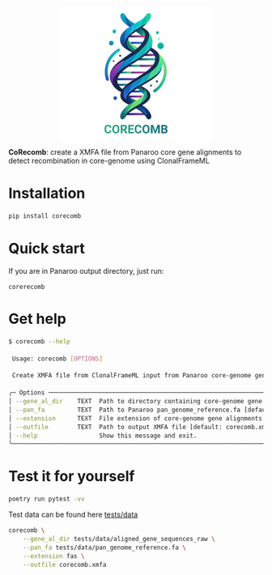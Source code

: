 <p align="center">
    <img src="img/logo_text.png" width="300">
</p>

**CoRecomb**: create a XMFA file from Panaroo core gene alignments to detect recombination in core-genome using ClonalFrameML

# Installation

```bash
pip install corecomb
```

# Quick start

If you are in Panaroo output directory, just run: 

```
corerecomb 
```

# Get help

```bash
$ corecomb --help

 Usage: corecomb [OPTIONS]

 Create XMFA file from ClonalFrameML input from Panaroo core-genome gene alignments

╭─ Options ───────────────────────────────────────────────────────────────────────────────────────────────────────────────────────╮
│ --gene_al_dir    TEXT  Path to directory containing core-genome gene alignments [default: core_gene_alignments]                 │
│ --pan_fa         TEXT  Path to Panaroo pan_genome_reference.fa [default: pan_genome_reference.fa]                               │
│ --extension      TEXT  File extension of core-genome gene alignments [default: fas]                                             │
│ --outfile        TEXT  Path to output XMFA file [default: corecomb.xmfa]                                                        │
│ --help                 Show this message and exit.                                                                              │
╰─────────────────────────────────────────────────────────────────────────────────────────────────────────────────────────────────╯
```

# Test it for yourself

```bash
poetry run pytest -vv
```

Test data can be found here [tests/data](tests/data)

```bash
corecomb \
    --gene_al_dir tests/data/aligned_gene_sequences_raw \
    --pan_fa tests/data/pan_genome_reference.fa \
    --extension fas \
    --outfile corecomb.xmfa
```

